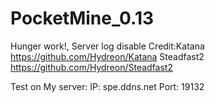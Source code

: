 # PocketMine_0.13
Hunger work!, Server log disable
Credit:Katana https://github.com/Hydreon/Katana
       Steadfast2 https://github.com/Hydreon/Steadfast2

Test on My server:
IP: spe.ddns.net
Port: 19132
